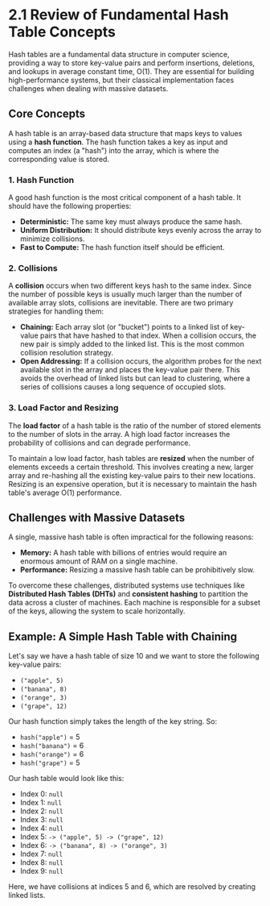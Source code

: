 # 2.1 Review of Fundamental Hash Table Concepts

Hash tables are a fundamental data structure in computer science, providing a way to store key-value pairs and perform insertions, deletions, and lookups in average constant time, O(1). They are essential for building high-performance systems, but their classical implementation faces challenges when dealing with massive datasets.

## Core Concepts

A hash table is an array-based data structure that maps keys to values using a **hash function**. The hash function takes a key as input and computes an index (a "hash") into the array, which is where the corresponding value is stored.

### 1. Hash Function

A good hash function is the most critical component of a hash table. It should have the following properties:

*   **Deterministic:** The same key must always produce the same hash.
*   **Uniform Distribution:** It should distribute keys evenly across the array to minimize collisions.
*   **Fast to Compute:** The hash function itself should be efficient.

### 2. Collisions

A **collision** occurs when two different keys hash to the same index. Since the number of possible keys is usually much larger than the number of available array slots, collisions are inevitable. There are two primary strategies for handling them:

*   **Chaining:** Each array slot (or "bucket") points to a linked list of key-value pairs that have hashed to that index. When a collision occurs, the new pair is simply added to the linked list. This is the most common collision resolution strategy.
*   **Open Addressing:** If a collision occurs, the algorithm probes for the next available slot in the array and places the key-value pair there. This avoids the overhead of linked lists but can lead to clustering, where a series of collisions causes a long sequence of occupied slots.

### 3. Load Factor and Resizing

The **load factor** of a hash table is the ratio of the number of stored elements to the number of slots in the array. A high load factor increases the probability of collisions and can degrade performance.

To maintain a low load factor, hash tables are **resized** when the number of elements exceeds a certain threshold. This involves creating a new, larger array and re-hashing all the existing key-value pairs to their new locations. Resizing is an expensive operation, but it is necessary to maintain the hash table's average O(1) performance.

## Challenges with Massive Datasets

A single, massive hash table is often impractical for the following reasons:

*   **Memory:** A hash table with billions of entries would require an enormous amount of RAM on a single machine.
*   **Performance:** Resizing a massive hash table can be prohibitively slow.

To overcome these challenges, distributed systems use techniques like **Distributed Hash Tables (DHTs)** and **consistent hashing** to partition the data across a cluster of machines. Each machine is responsible for a subset of the keys, allowing the system to scale horizontally.

## Example: A Simple Hash Table with Chaining

Let's say we have a hash table of size 10 and we want to store the following key-value pairs:

*   `("apple", 5)`
*   `("banana", 8)`
*   `("orange", 3)`
*   `("grape", 12)`

Our hash function simply takes the length of the key string. So:

*   `hash("apple")` = 5
*   `hash("banana")` = 6
*   `hash("orange")` = 6
*   `hash("grape")` = 5

Our hash table would look like this:

*   Index 0: `null`
*   Index 1: `null`
*   Index 2: `null`
*   Index 3: `null`
*   Index 4: `null`
*   Index 5: `-> ("apple", 5) -> ("grape", 12)`
*   Index 6: `-> ("banana", 8) -> ("orange", 3)`
*   Index 7: `null`
*   Index 8: `null`
*   Index 9: `null`

Here, we have collisions at indices 5 and 6, which are resolved by creating linked lists.

